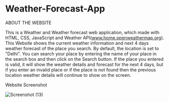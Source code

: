 # Weather-Forecast-App


ABOUT THE WEBSITE

This is a Weather and Weather forecast web application, which 
made with HTML, CSS, JavaScript and Weather API(www.home.openweathermap.org).
This Website shows the current weather information and next 4 days 
weather forecast of the place you search. By default, the location is set 
to "Delhi". You can search your place by entering the name of your place in 
the search box and then click on the Search button. If the place 
you entered is valid, it will show the weather details and forecast 
for the next 4 days, but if you enter an invalid place or if the 
place is not found then the previous location weather details will 
continue to show on the screen.

Website Screenshot

![Screenshot (13)](https://user-images.githubusercontent.com/102610163/236697116-d2d7e7d1-9203-4c8c-bb60-672dd78d2fe8.png)
